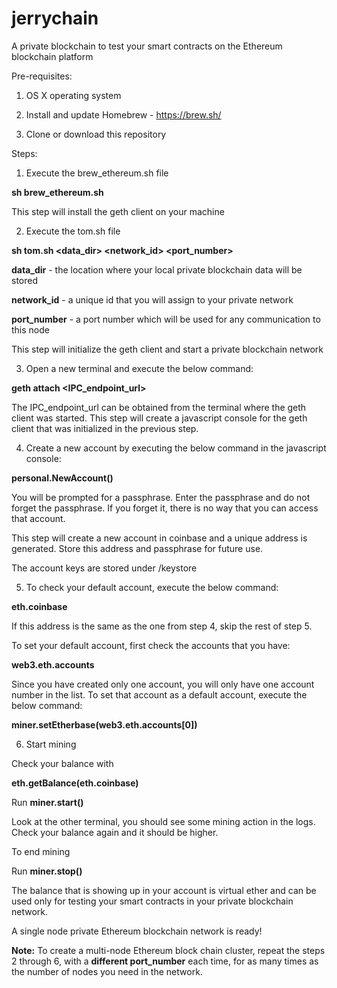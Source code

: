 # jerrychain
A private blockchain to test your smart contracts on the Ethereum blockchain platform

Pre-requisites:

1) OS X operating system

2) Install and update Homebrew - https://brew.sh/

3) Clone or download this repository

Steps:

1) Execute the brew_ethereum.sh file

**sh brew_ethereum.sh**

This step will install the geth client on your machine

2) Execute the tom.sh file

**sh tom.sh <data_dir> <network_id> <port_number>**

**data_dir** - the location where your local private blockchain data will be stored

**network_id** - a unique id that you will assign to your private network

**port_number** - a port number which will be used for any communication to this node

This step will initialize the geth client and start a private blockchain network

3) Open a new terminal and execute the below command:

**geth attach <IPC_endpoint_url>**

The IPC_endpoint_url can be obtained from the terminal where the geth client was started. This step will create a javascript console for the geth client that was initialized in the previous step.

4) Create a new account by executing the below command in the javascript console:

**personal.NewAccount()**

You will be prompted for a passphrase. Enter the passphrase and do not forget the passphrase. If you forget it, there is no way that you can access that account. 

This step will create a new account in coinbase and a unique address is generated. Store this address and passphrase for future use.

The account keys are stored under <DATADIR>/keystore

5) To check your default account, execute the below command:

**eth.coinbase**

If this address is the same as the one from step 4, skip the rest of step 5.

To set your default account, first check the accounts that you have:

**web3.eth.accounts**

Since you have created only one account, you will only have one account number in the list. To set that account as a default account, execute the below command:

**miner.setEtherbase(web3.eth.accounts[0])**

6) Start mining

Check your balance with 

**eth.getBalance(eth.coinbase)**

Run  **miner.start()**

Look at the other terminal, you should see some mining action in the logs. Check your balance again and it should be higher.

To end mining 

Run   **miner.stop()**

The balance that is showing up in your account is virtual ether and can be used only for testing your smart contracts in your private blockchain network.

A single node private Ethereum blockchain network is ready!

**Note:** To create a multi-node Ethereum block chain cluster, repeat the steps 2 through 6, with a **different port_number** each time, for as many times as the number of nodes you need in the network.
